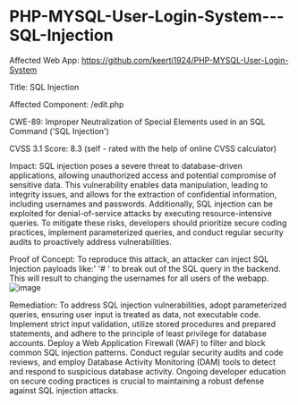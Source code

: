 # PHP-MYSQL-User-Login-System---SQL-Injection

Affected Web App: https://github.com/keerti1924/PHP-MYSQL-User-Login-System

Title: SQL Injection

Affected Component: /edit.php

CWE-89: Improper Neutralization of Special Elements used in an SQL Command ('SQL Injection')

CVSS 3.1 Score: 8.3 (self - rated with the help of online CVSS calculator)

Impact: SQL injection poses a severe threat to database-driven applications, allowing unauthorized access and potential compromise of sensitive data. This vulnerability enables data manipulation, leading to integrity issues, and allows for the extraction of confidential information, including usernames and passwords. Additionally, SQL injection can be exploited for denial-of-service attacks by executing resource-intensive queries. To mitigate these risks, developers should prioritize secure coding practices, implement parameterized queries, and conduct regular security audits to proactively address vulnerabilities.

Proof of Concept: To reproduce this attack, an attacker can inject SQL Injection payloads like:' '# ' to break out of the SQL query in the backend. This will result to changing the usernames for all users of the webapp.
![image](https://github.com/omarexala/PHP-MYSQL-User-Login-System---SQL-Injection/assets/159004359/2511e11e-6afb-4f98-996e-90df0e25143e)

Remediation: To address SQL injection vulnerabilities, adopt parameterized queries, ensuring user input is treated as data, not executable code. Implement strict input validation, utilize stored procedures and prepared statements, and adhere to the principle of least privilege for database accounts. Deploy a Web Application Firewall (WAF) to filter and block common SQL injection patterns. Conduct regular security audits and code reviews, and employ Database Activity Monitoring (DAM) tools to detect and respond to suspicious database activity. Ongoing developer education on secure coding practices is crucial to maintaining a robust defense against SQL injection attacks.
